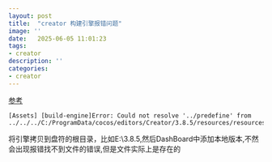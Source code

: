```yaml
---
layout: post
title:  "creator 构建引擎报错问题"
image: ''
date:   2025-06-05 11:01:23
tags:
- creator
description: ''
categories: 
- creator
---
```


[参考](https://forum.cocos.org/t/topic/152941)
```
[Assets] [build-engine]Error: Could not resolve '../predefine' from ../../../C:/ProgramData/cocos/editors/Creator/3.8.5/resources/resources/3d/engine/exports/base.ts 
```
将引擎拷贝到盘符的根目录，比如E:\3.8.5,然后DashBoard中添加本地版本,不然会出现报错找不到文件的错误,但是文件实际上是存在的